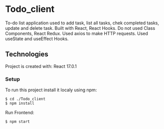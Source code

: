 # Todo_client
To-do list application used to add task, list all tasks, chek completed tasks, update and delete task.
Built with React, React Hooks.
Do not  used Class Components, React Redux.
Used axios to make HTTP requests.
Used useState and useEffect Hooks.


## Technologies

Project is created with:
React 17.0.1



### Setup
To run this project install it localy using npm:

```
$ cd ./Todo_client
$ npm install 
```
Run Frontend:

```
$ npm start
